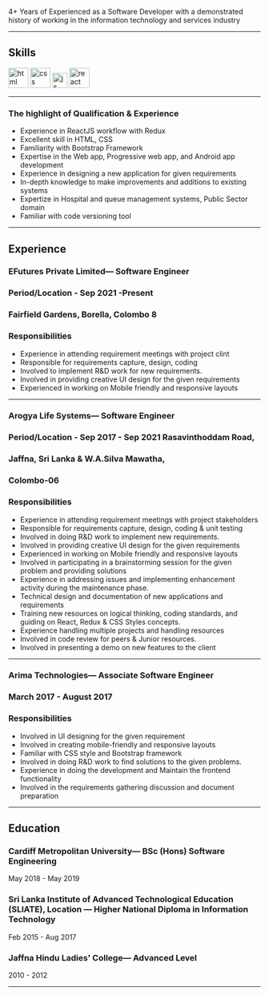 4+ Years of Experienced as a Software Developer with a demonstrated
history of working in the information technology and services industry

---

## Skills

<p align='left'>
  <img src="https://upload.wikimedia.org/wikipedia/commons/thumb/6/61/HTML5_logo_and_wordmark.svg/2048px-HTML5_logo_and_wordmark.svg.png" alt="html" width="40" height="40">
  <img src='https://upload.wikimedia.org/wikipedia/commons/thumb/d/d5/CSS3_logo_and_wordmark.svg/1200px-CSS3_logo_and_wordmark.svg.png' alt="css" width="40" height="40">
  <img src='https://upload.wikimedia.org/wikipedia/commons/6/6a/JavaScript-logo.png' height='30' width='auto' alt="js">
  <img src="https://upload.wikimedia.org/wikipedia/commons/thumb/a/a7/React-icon.svg/1280px-React-icon.svg.png" alt="react" width="auto" height="40"/>
</p>

---

### The highlight of Qualification & Experience

* Experience in ReactJS workflow with Redux
* Excellent skill in HTML, CSS
* Familiarity  with Bootstrap Framework
* Expertise in the Web app, Progressive web app, and Android app development
* Experience in designing a new application for given requirements
* In-depth knowledge to make improvements and additions to existing systems
* Expertize in Hospital and queue management systems, Public Sector domain
* Familiar with code versioning tool

---

## Experience

### EFutures Private Limited— Software Engineer
### Period/Location - Sep 2021 -Present   
### Fairfield Gardens, Borella, Colombo 8

### Responsibilities

- Experience in attending  requirement meetings with project clint
- Responsible for requirements capture, design, coding
- Involved to implement R&D work for new requirements. 
- Involved in providing creative  UI design for the given requirements
- Experienced in working on  Mobile friendly and responsive layouts

---

### Arogya Life Systems— Software Engineer
### Period/Location - Sep 2017 - Sep 2021  Rasavinthoddam Road,
### Jaffna, Sri Lanka & W.A.Silva Mawatha,
### Colombo-06

### Responsibilities
- Experience in attending  requirement meetings with project stakeholders
- Responsible for requirements capture, design, coding & unit testing
- Involved in doing R&D work to implement new requirements. 
- Involved in providing creative  UI design for the given requirements
- Experienced in working on  Mobile friendly and responsive layouts
- Involved in participating in a brainstorming session for the given problem and providing solutions
- Experience in addressing issues and implementing enhancement activity during the maintenance phase.
- Technical design and documentation of new applications and requirements
- Training new resources on logical thinking, coding standards, and guiding on React, Redux & CSS Styles concepts.
- Experience handling multiple projects and handling resources
- Involved in code review for peers & Junior resources.
- Involved in presenting a demo on new features to the client

---

### Arima Technologies— Associate Software Engineer
### March 2017 -  August 2017 

### Responsibilities
- Involved in  UI designing  for the given requirement
- Involved in creating mobile-friendly and responsive layouts
- Familiar with CSS style and Bootstrap framework
- Involved in doing R&D work to find solutions to the given problems. 
- Experience in doing the development and Maintain the frontend functionality
- Involved in the requirements gathering discussion and document preparation

---

## Education

### **Cardiff Metropolitan University— BSc (Hons) Software Engineering**
May 2018 - May 2019

### **Sri Lanka Institute of Advanced Technological Education (SLIATE), Location — Higher National Diploma in Information Technology**
Feb 2015 - Aug 2017 

### **Jaffna Hindu Ladies' College— Advanced Level**
2010 - 2012

---
